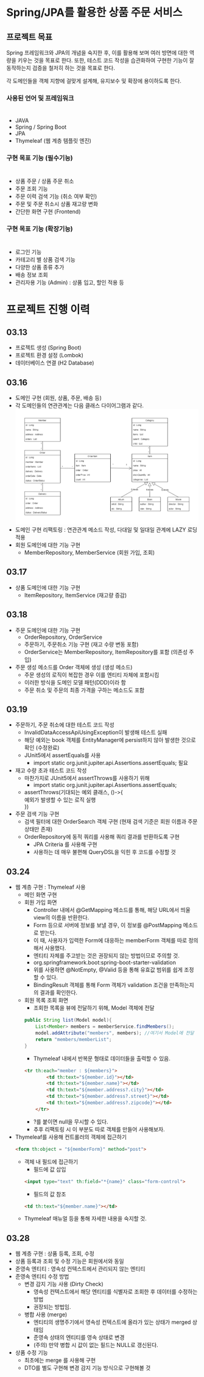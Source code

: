 # Spring/JPA를 활용한 상품 주문 서비스

## 프로젝트 목표

Spring 프레임워크와 JPA의 개념을 숙지한 후, 이를 활용해 보며 여러 방면에 대한 역량을 키우는 것을 목표로 한다. 또한, 테스트 코드 작성을 습관화하여 구현한 기능이 잘 동작하는지 검증을 철저히 하는 것을 목표로 한다.

각 도메인들을 객체 지향에 걸맞게 설계해, 유지보수 및 확장에 용이하도록 한다.

### 사용된 언어 및 프레임워크
#
- JAVA
- Spring / Spring Boot
- JPA
- Thymeleaf (웹 계층 템플릿 엔진)

 ### 구현 목표 기능 (필수기능)
  #

- 상품 주문 / 상품 주문 취소
- 주문 조회 기능
- 주문 이력 검색 기능 (취소 여부 확인)
- 주문 및 주문 취소시 상품 재고량 변화
- 간단한 화면 구현 (Frontend)

### 구현 목표 기능 (확장기능)
#
- 로그인 기능
- 카테고리 별 상품 검색 기능
- 다양한 상품 종류 추가
- 배송 정보 조회
- 관리자용 기능 (Admin) : 상품 입고, 할인 적용 등

#
# 프로젝트 진행 이력

## 03.13
- 프로젝트 생성 (Spring Boot)
- 프로젝트 환경 설정 (Lombok)
- 데이터베이스 연결 (H2 Database)

## 03.16
- 도메인 구현 (회원, 상품, 주문, 배송 등)
- 각 도메인들의 연관관계는 다음 클래스 다이어그램과 같다.  
![클래스 다이어그램](./img/class_diagram.png)
- 도메인 구현 리팩토링 : 연관관계 메소드 작성, 다대일 및 일대일 관계에 LAZY 로딩 적용
- 회원 도메인에 대한 기능 구현
    - MemberRepository, MemberService (회원 가입, 조회)

## 03.17
- 상품 도메인에 대한 기능 구현
    - ItemRepository, ItemService (재고량 증감)

## 03.18
- 주문 도메인에 대한 기능 구현
    - OrderRepository, OrderService
    - 주문하기, 주문취소 기능 구현 (재고 수량 변동 포함)
    - OrderService는 MemberRepository, ItemRepository를 포함 (의존성 주입)
- 주문 생성 메소드를 Order 객체에 생성 (생성 메소드)
    - 주문 생성의 로직이 복잡한 경우 이를 엔티티 자체에 포함시킴
    - 이러한 방식을 도메인 모델 패턴(DDD)이라 함
    - 주문 취소 및 주문의 최종 가격을 구하는 메소드도 포함

## 03.19
- 주문하기, 주문 취소에 대한 테스트 코드 작성
    - InvalidDataAccessApiUsingException이 발생해 테스트 실패
    - 해당 예외는 book 객체를 EntityManager에 persist하지 않아 발생한 것으로 확인 (수정완료)
    - JUnit5에서 assertEquals를 사용 
        - import static org.junit.jupiter.api.Assertions.assertEquals; 필요
- 재고 수량 초과 테스트 코드 작성
    - 마찬가지로 JUnit5에서 assertThrows를 사용하기 위해
        - import static org.junit.jupiter.api.Assertions.assertEquals;
    - assertThrows(기대되는 예외 클래스, ()->{  
        예외가 발생할 수 있는 로직 실행  
    })
- 주문 검색 기능 구현
    - 검색 필터에 대한 OrderSearch 객체 구현 (현재 검색 기준은 회원 이름과 주문 상태만 존재)
    - OrderRepository에 동적 쿼리를 사용해 쿼리 결과를 반환하도록 구현
        - JPA Criteria 를 사용해 구현
        - 사용하는 데 매우 불편해 QueryDSL을 익힌 후 코드를 수정할 것

## 03.24
- 웹 계층 구현 : Thymeleaf 사용
    - 메인 화면 구현
    - 회원 가입 화면
        - Controller 내에서 @GetMapping 메소드를 통해, 해당 URL에서 띄울 view의 이름을 반환한다.
        - Form 등으로 서버에 정보를 보낼 경우, 이 정보를 @PostMapping 메소드로 받는다.
        - 이 때, 사용자가 입력한 Form에 대응하는 memberForm 객체를 따로 정의해서 사용했다.
        - 엔티티 자체를 주고받는 것은 권장되지 않는 방법이므로 주의할 것.
        - org.springframework.boot:spring-boot-starter-validation
        - 위를 사용하면 @NotEmpty, @Valid 등을 통해 유효값 범위를 쉽게 조정할 수 있다.
        - BindingResult 객체를 통해 Form 객체가 validation 조건을 만족하는지의 결과를 확인한다.
    - 회원 목록 조회 화면
        - 조회한 목록을 뷰에 전달하기 위해, Model 객체에 전달
        ```java
        public String list(Model model){
            List<Member> members = memberService.findMembers();
            model.addAttribute("members", members); //여기서 Model에 전달
            return "members/memberList";
        }
        ```
        - Thymeleaf 내에서 반복문 형태로 데이터들을 출력할 수 있음.
        ```html
        <tr th:each="member : ${members}">
                <td th:text="${member.id}"></td>
                <td th:text="${member.name}"></td>
                <td th:text="${member.address?.city}"></td>
                <td th:text="${member.address?.street}"></td>
                <td th:text="${member.address?.zipcode}"></td>
            </tr>
        ```
        - ?를 붙이면 null을 무시할 수 있다.
        - 추후 리팩토링 시 이 부분도 따로 객체를 만들어 사용해보자.
- Thymeleaf를 사용해 컨트롤러의 객체에 접근하기
    ```html
    <form th:object = "${memberForm}" method="post">
    ```
    - 객체 내 필드에 접근하기 
        - 필드에 값 삽입
        ```html
        <input type="text" th:field="*{name}" class="form-control">
        ```
        - 필드의 값 참조
        ```html
        <td th:text="${member.name}"></td>
        ```
    - Thymeleaf 매뉴얼 등을 통해 자세한 내용을 숙지할 것.


## 03.28
 - 웹 계층 구현 : 상품 등록, 조회, 수정
 - 상품 등록과 조회 및 수정 기능은 회원에서와 동일
 - 준영속 엔티티 : 영속성 컨텍스트에서 관리되지 않는 엔티티
 - 준영속 엔티티 수정 방법
    - 변경 감지 기능 사용 (Dirty Check)
        - 영속성 컨텍스트에서 해당 엔티티를 식별자로 조회한 후 데이터를 수정하는 방법
        - 권장되는 방법임.
    - 병합 사용 (merge)
        - 엔티티의 생명주기에서 영속성 컨텍스트에 올라가 있는 상태가 merged 상태임
        - 준영속 상태의 엔티티를 영속 상태로 변경
        - (주의) 만약 병합 시 값이 없는 필드는 NULL로 갱신된다.
- 상품 수정 기능
    - 최초에는 merge 를 사용해 구현
    - DTO를 별도 구현해 변경 감지 기능 방식으로 구현해볼 것
    